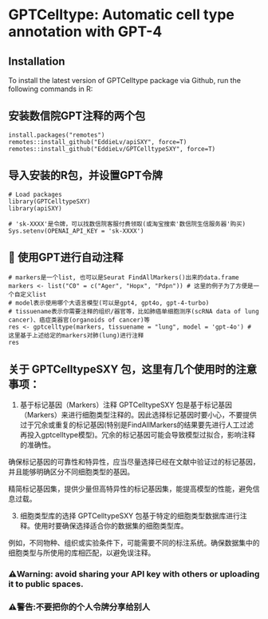 GPTCelltype: Automatic cell type annotation with GPT-4
====

## Installation 

To install the latest version of GPTCelltype package via Github, run the following commands in R:

## 安装数信院GPT注释的两个包
```{r eval = FALSE}
install.packages("remotes")
remotes::install_github("EddieLv/apiSXY", force=T)
remotes::install_github("EddieLv/GPTCelltypeSXY", force=T)
```

##  导入安装的R包，并设置GPT令牌
```{r eval = FALSE}
# Load packages
library(GPTCelltypeSXY)
library(apiSXY)

# 'sk-XXXX'是令牌，可以找数信院客服付费领取(或淘宝搜索'数信院生信服务器'购买)
Sys.setenv(OPENAI_API_KEY = 'sk-XXXX')
```

##  🚀 使用GPT进行自动注释
```{r eval = FALSE}
# markers是一个list, 也可以是Seurat FindAllMarkers()出来的data.frame
markers <- list("C0" = c("Ager", "Hopx", "Pdpn")) # 这里的例子为了方便是一个自定义list
# model表示使用哪个大语言模型(可以是gpt4, gpt4o, gpt-4-turbo)
# tissuename表示你需要注释的组织/器官等，比如肺癌单细胞测序(scRNA data of lung cancer)、癌症类器官(organoids of cancer)等
res <- gptcelltype(markers, tissuename = "lung", model = 'gpt-4o') # 这里基于上述给定的markers对肺(lung)进行注释
res
```

##  关于 GPTCelltypeSXY 包，这里有几个使用时的注意事项：
1. 基于标记基因（Markers）注释
GPTCelltypeSXY 包是基于标记基因（Markers）来进行细胞类型注释的。因此选择标记基因时要小心，不要提供过于冗余或重复的标记基因(特别是FindAllMarkers的结果要先进行人工过滤再投入gptcelltype模型)。冗余的标记基因可能会导致模型过拟合，影响注释的准确性。

确保标记基因的可靠性和特异性，应当尽量选择已经在文献中验证过的标记基因，并且能够明确区分不同细胞类型的基因。

精简标记基因集，提供少量但高特异性的标记基因集，能提高模型的性能，避免信息过载。

3. 细胞类型库的选择
GPTCelltypeSXY 包基于特定的细胞类型数据库进行注释。使用时要确保选择适合你的数据集的细胞类型库。

例如，不同物种、组织或实验条件下，可能需要不同的标注系统。确保数据集中的细胞类型与所使用的库相匹配，以避免误注释。

### ⚠️Warning: avoid sharing your API key with others or uploading it to public spaces.
### ⚠️警告:不要把你的个人令牌分享给别人
